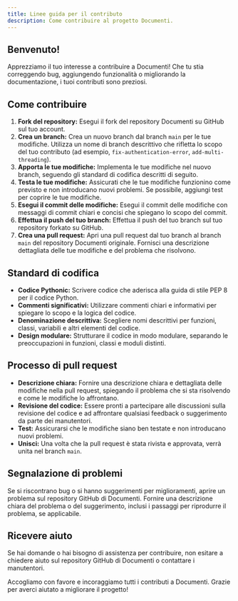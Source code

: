 ```yaml
---
title: Linee guida per il contributo
description: Come contribuire al progetto Documenti.
---
```


## Benvenuto!

Apprezziamo il tuo interesse a contribuire a Documenti! Che tu stia correggendo bug, aggiungendo funzionalità o migliorando la documentazione, i tuoi contributi sono preziosi.

## Come contribuire

1. **Fork del repository:** Esegui il fork del repository Documenti su GitHub sul tuo account.
2. **Crea un branch:** Crea un nuovo branch dal branch `main` per le tue modifiche. Utilizza un nome di branch descrittivo che rifletta lo scopo del tuo contributo (ad esempio, `fix-authentication-error`, `add-multi-threading`).
3. **Apporta le tue modifiche:** Implementa le tue modifiche nel nuovo branch, seguendo gli standard di codifica descritti di seguito.
4. **Testa le tue modifiche:** Assicurati che le tue modifiche funzionino come previsto e non introducano nuovi problemi. Se possibile, aggiungi test per coprire le tue modifiche.
5. **Esegui il commit delle modifiche:** Esegui il commit delle modifiche con messaggi di commit chiari e concisi che spiegano lo scopo del commit.
6. **Effettua il push del tuo branch:** Effettua il push del tuo branch sul tuo repository forkato su GitHub.
7. **Crea una pull request:** Apri una pull request dal tuo branch al branch `main` del repository Documenti originale. Fornisci una descrizione dettagliata delle tue modifiche e del problema che risolvono.

## Standard di codifica

- **Codice Pythonic:** Scrivere codice che aderisca alla guida di stile PEP 8 per il codice Python.
- **Commenti significativi:** Utilizzare commenti chiari e informativi per spiegare lo scopo e la logica del codice.
- **Denominazione descrittiva:** Scegliere nomi descrittivi per funzioni, classi, variabili e altri elementi del codice.
- **Design modulare:** Strutturare il codice in modo modulare, separando le preoccupazioni in funzioni, classi e moduli distinti.

## Processo di pull request

- **Descrizione chiara:** Fornire una descrizione chiara e dettagliata delle modifiche nella pull request, spiegando il problema che si sta risolvendo e come le modifiche lo affrontano.
- **Revisione del codice:** Essere pronti a partecipare alle discussioni sulla revisione del codice e ad affrontare qualsiasi feedback o suggerimento da parte dei manutentori.
- **Test:** Assicurarsi che le modifiche siano ben testate e non introducano nuovi problemi.
- **Unisci:** Una volta che la pull request è stata rivista e approvata, verrà unita nel branch `main`.

## Segnalazione di problemi

Se si riscontrano bug o si hanno suggerimenti per miglioramenti, aprire un problema sul repository GitHub di Documenti. Fornire una descrizione chiara del problema o del suggerimento, inclusi i passaggi per riprodurre il problema, se applicabile.

## Ricevere aiuto

Se hai domande o hai bisogno di assistenza per contribuire, non esitare a chiedere aiuto sul repository GitHub di Documenti o contattare i manutentori.

Accogliamo con favore e incoraggiamo tutti i contributi a Documenti. Grazie per averci aiutato a migliorare il progetto!







